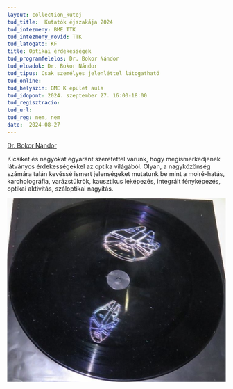 ```yaml
---
layout: collection_kutej
tud_title:  Kutatók éjszakája 2024
tud_intezmeny: BME TTK
tud_intezmeny_rovid: TTK
tud_latogato: KF
title: Optikai érdekességek
tud_programfelelos: Dr. Bokor Nándor
tud_eloadok: Dr. Bokor Nándor
tud_tipus: Csak személyes jelenléttel látogatható
tud_online: 
tud_helyszin: BME K épület aula
tud_idopont: 2024. szeptember 27. 16:00-18:00
tud_regisztracio: 
tud_url: 
tud_reg: nem, nem
date:  2024-08-27
---
```


[Dr. Bokor Nándor](https://dept.physics.bme.hu/Bokor_Nandor)

Kicsiket és nagyokat egyaránt szeretettel várunk, hogy megismerkedjenek látványos érdekességekkel az optika világából.
Olyan, a nagyközönség számára talán kevéssé ismert jelenségeket mutatunk be mint a moiré-hatás, karcholográfia, varázstükrök, kausztikus leképezés, integrált fényképezés, optikai aktivitás, száloptikai nagyítás.

![Optikai érdekességek](../2024/images/optikai-erdekessegek.jpg)
